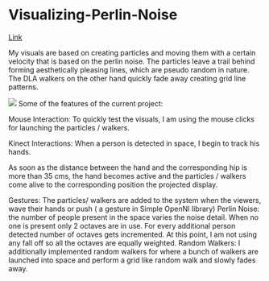 # Visualizing-Perlin-Noise

[Link](http://www.mohithingorani.com/pattern-formation)

My visuals are based on creating particles and moving them with a certain velocity that is based on the perlin noise. The particles leave a trail behind forming aesthetically pleasing lines, which are pseudo random in nature. The DLA walkers on the other hand quickly fade away creating grid line patterns.

![](https://github.com/mohithingorani/Visualizing-Perlin-Noise/blob/master/IMG_2603-2.JPG)
Some of the features of the current project:

Mouse Interaction: To quickly test the visuals, I am using the mouse clicks for launching the particles / walkers.

Kinect Interactions: When a person is detected in space, I begin to track his hands.

As soon as the distance between the hand and the corresponding hip is more than 35 cms, the hand becomes active and the particles / walkers come alive to the corresponding position the projected display.

Gestures: The particles/ walkers are added to the system when the viewers, wave their hands or push ( a gesture in Simple OpenNI library)
Perlin Noise: the number of people present in the space varies the noise detail. When no one is present only 2 octaves are in use. For every additional person detected number of octaves gets incremented. At this point, I am not using any fall off so all the octaves are equally weighted.
Random Walkers:  I additionally implemented random walkers for where a bunch of walkers are launched into space and perform a grid like random walk and slowly fades away.
